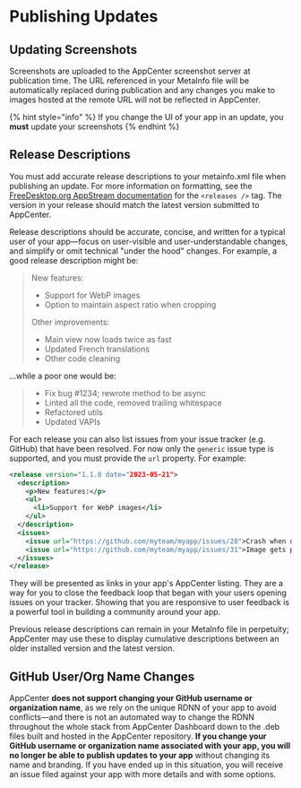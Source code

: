 # Publishing Updates

## Updating Screenshots

Screenshots are uploaded to the AppCenter screenshot server at publication time. The URL referenced in your MetaInfo file will be automatically replaced during publication and any changes you make to images hosted at the remote URL will not be reflected in AppCenter.

{% hint style="info" %}
If you change the UI of your app in an update, you **must** update your screenshots
{% endhint %}

## Release Descriptions

You must add accurate release descriptions to your metainfo.xml file when publishing an update. For more information on formatting, see the [FreeDesktop.org AppStream documentation](https://www.freedesktop.org/software/appstream/docs/sect-Metadata-Releases.html#spec-releases) for the `<releases />` tag. The version in your release should match the latest version submitted to AppCenter.

Release descriptions should be accurate, concise, and written for a typical user of your app—focus on user-visible and user-understandable changes, and simplify or omit technical "under the hood" changes. For example, a good release description might be:

> New features:
>
> * Support for WebP images
> * Option to maintain aspect ratio when cropping
>
> Other improvements:
>
> * Main view now loads twice as fast
> * Updated French translations
> * Other code cleaning

…while a poor one would be:

> * Fix bug #1234; rewrote method to be async
> * Linted all the code, removed trailing whitespace
> * Refactored utils
> * Updated VAPIs

For each release you can also list issues from your issue tracker (e.g. GitHub) that have been resolved. For now only the `generic` issue type is supported, and you must provide the `url` property. For example:

```xml
<release version="1.1.0 date="2023-05-21">
  <description>
    <p>New features:</p>
    <ul>
      <li>Support for WebP images</li>
    </ul>
  </description>
  <issues>
    <issue url="https://github.com/myteam/myapp/issues/28">Crash when opening corrupt JPEG</issue>
    <issue url="https://github.com/myteam/myapp/issues/31">Image gets pixelated after rotating</issue>
  </issues>
</release>
```

They will be presented as links in your app's AppCenter listing. They are a way for you to close the feedback loop that began with your users opening issues on your tracker. Showing that you are responsive to user feedback is a powerful tool in building a community around your app.

Previous release descriptions can remain in your MetaInfo file in perpetuity; AppCenter may use these to display cumulative descriptions between an older installed version and the latest version.

## GitHub User/Org Name Changes

AppCenter **does not support changing your GitHub username or organization name**, as we rely on the unique RDNN of your app to avoid conflicts—and there is not an automated way to change the RDNN throughout the whole stack from AppCenter Dashboard down to the .deb files built and hosted in the AppCenter repository. **If you change your GitHub username or organization name associated with your app, you will no longer be able to publish updates to your app** without changing its name and branding. If you have ended up in this situation, you will receive an issue filed against your app with more details and with some options.
